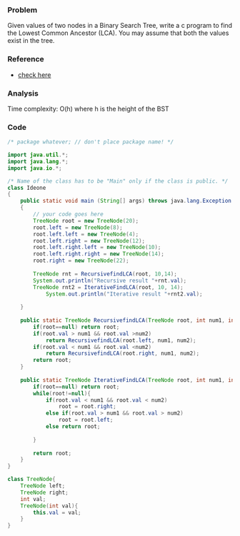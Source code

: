 ### Problem
Given values of two nodes in a Binary Search Tree, write a c program to find the Lowest Common Ancestor (LCA). You may assume that both the values exist in the tree.

### Reference
- [check here](http://www.geeksforgeeks.org/lowest-common-ancestor-in-a-binary-search-tree/)

### Analysis
Time complexity: O(h) where h is the height of the BST

### Code
```java
/* package whatever; // don't place package name! */

import java.util.*;
import java.lang.*;
import java.io.*;

/* Name of the class has to be "Main" only if the class is public. */
class Ideone
{
	public static void main (String[] args) throws java.lang.Exception
	{
		// your code goes here
		TreeNode root = new TreeNode(20);
		root.left = new TreeNode(8);
		root.left.left = new TreeNode(4);
		root.left.right = new TreeNode(12);
		root.left.right.left = new TreeNode(10);
		root.left.right.right = new TreeNode(14);
		root.right = new TreeNode(22);
		
		TreeNode rnt = RecursivefindLCA(root, 10,14);
		System.out.println("Recursive result "+rnt.val);
		TreeNode rnt2 = IterativeFindLCA(root, 10, 14);
			System.out.println("Iterative result "+rnt2.val);
	
	}
	
	public static TreeNode RecursivefindLCA(TreeNode root, int num1, int num2){
		if(root==null) return root;
		if(root.val > num1 && root.val >num2)
			return RecursivefindLCA(root.left, num1, num2);
		if(root.val < num1 && root.val <num2)
			return RecursivefindLCA(root.right, num1, num2);
		return root;
	}
	
	public static TreeNode IterativeFindLCA(TreeNode root, int num1, int num2){
		if(root==null) return root;
		while(root!=null){
			if(root.val < num1 && root.val < num2)
				root = root.right;
			else if(root.val > num1 && root.val > num2)
				root = root.left;
			else return root;
			
		}
		
		return root;
	}
}

class TreeNode{
	TreeNode left;
	TreeNode right;
	int val;
	TreeNode(int val){
		this.val = val;
	}
}

```
